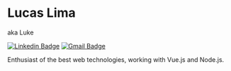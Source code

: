# Lucas Lima

aka Luke

[![Linkedin Badge](https://img.shields.io/badge/-Lucas%20Lima-379e73?style=flat-square&logo=Linkedin&logoColor=white&link=https://www.linkedin.com/in/lukenoutte/)](https://www.linkedin.com/in/lukenoutte/) 
[![Gmail Badge](https://img.shields.io/badge/-lukenoutte@gmail.com-379e73?style=flat-square&logo=Gmail&logoColor=white&link=mailto:lukenoutte@gmail.com)](mailto:lukenoutte@gmail.com)

Enthusiast of the best web technologies,
working with Vue.js and Node.js.

